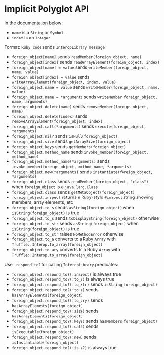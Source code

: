 <!-- Generated by spec/truffle/interop/special_forms_spec.rb -->

# Implicit Polyglot API

In the documentation below:
* `name` is a `String` or `Symbol`.
* `index` is an `Integer`.

Format: `Ruby code` sends `InteropLibrary message`

- `foreign_object[name]` sends `readMember(foreign_object, name)`
- `foreign_object[index]` sends `readArrayElement(foreign_object, index)`
- `foreign_object[name] = value` sends `writeMember(foreign_object, name, value)`
- `foreign_object[index] = value` sends `writeArrayElement(foreign_object, index, value)`
- `foreign_object.name = value` sends `writeMember(foreign_object, name, value)`
- `foreign_object.name = *arguments` sends `writeMember(foreign_object, name, arguments)`
- `foreign_object.delete(name)` sends `removeMember(foreign_object, name)`
- `foreign_object.delete(index)` sends `removeArrayElement(foreign_object, index)`
- `foreign_object.call(*arguments)` sends `execute(foreign_object, *arguments)`
- `foreign_object.nil?` sends `isNull(foreign_object)`
- `foreign_object.size` sends `getArraySize(foreign_object)`
- `foreign_object.keys` sends `getMembers(foreign_object)`
- `foreign_object.method_name` sends `invoke_member(foreign_object, method_name)`
- `foreign_object.method_name(*arguments)` sends `invoke_member(foreign_object, method_name, *arguments)`
- `foreign_object.new(*arguments)` sends `instantiate(foreign_object, *arguments)`
- `foreign_object.class` sends `readMember(foreign_object, "class")` when `foreign_object` is a `java.lang.Class`
- `foreign_object.class` sends `getMetaObject(foreign_object)`
- `foreign_object.inspect` returns a Ruby-style `#inspect` string showing members, array elements, etc
- `foreign_object.to_s` sends `asString(foreign_object)` when `isString(foreign_object)` is true
- `foreign_object.to_s` sends `toDisplayString(foreign_object)` otherwise
- `foreign_object.to_str` sends `asString(foreign_object)` when `isString(foreign_object)` is true
- `foreign_object.to_str` raises `NoMethodError` otherwise
- `foreign_object.to_a` converts to a Ruby `Array` with `Truffle::Interop.to_array(foreign_object)`
- `foreign_object.to_ary` converts to a Ruby `Array` with `Truffle::Interop.to_array(foreign_object)`

Use `.respond_to?` for calling `InteropLibrary` predicates:
- `foreign_object.respond_to?(:inspect)` is always true
- `foreign_object.respond_to?(:to_s)` is always true
- `foreign_object.respond_to?(:to_str)` sends `isString(foreign_object)`
- `foreign_object.respond_to?(:to_a)` sends `hasArrayElements(foreign_object)`
- `foreign_object.respond_to?(:to_ary)` sends `hasArrayElements(foreign_object)`
- `foreign_object.respond_to?(:size)` sends `hasArrayElements(foreign_object)`
- `foreign_object.respond_to?(:keys)` sends `hasMembers(foreign_object)`
- `foreign_object.respond_to?(:call)` sends `isExecutable(foreign_object)`
- `foreign_object.respond_to?(:new)` sends `isInstantiable(foreign_object)`
- `foreign_object.respond_to?(:is_a?)` is always true

